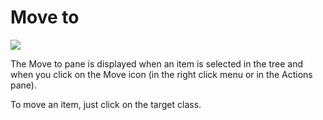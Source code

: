 Move to
=======

![](items-move.png)

The Move to pane is displayed when an item is selected in the tree and when you click on the Move icon (in the right click menu or in the Actions pane).

To move an item, just click on the target class.

